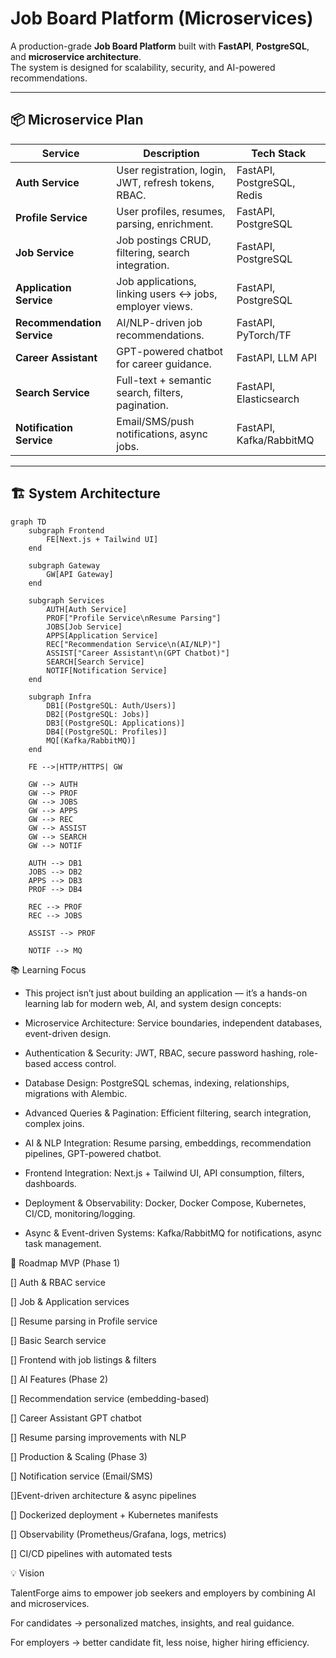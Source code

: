 # Job Board Platform (Microservices)

A production-grade **Job Board Platform** built with **FastAPI**, **PostgreSQL**, and **microservice architecture**.  
The system is designed for scalability, security, and AI-powered recommendations.  

---

## 📦 Microservice Plan

| Service | Description | Tech Stack |
|---------|-------------|------------|
| **Auth Service** | User registration, login, JWT, refresh tokens, RBAC. | FastAPI, PostgreSQL, Redis |
| **Profile Service** | User profiles, resumes, parsing, enrichment. | FastAPI, PostgreSQL |
| **Job Service** | Job postings CRUD, filtering, search integration. | FastAPI, PostgreSQL |
| **Application Service** | Job applications, linking users ↔ jobs, employer views. | FastAPI, PostgreSQL |
| **Recommendation Service** | AI/NLP-driven job recommendations. | FastAPI, PyTorch/TF |
| **Career Assistant** | GPT-powered chatbot for career guidance. | FastAPI, LLM API |
| **Search Service** | Full-text + semantic search, filters, pagination. | FastAPI, Elasticsearch |
| **Notification Service** | Email/SMS/push notifications, async jobs. | FastAPI, Kafka/RabbitMQ |

---

## 🏗️ System Architecture

```mermaid
graph TD
    subgraph Frontend
        FE[Next.js + Tailwind UI]
    end

    subgraph Gateway
        GW[API Gateway]
    end

    subgraph Services
        AUTH[Auth Service]
        PROF["Profile Service\nResume Parsing"]
        JOBS[Job Service]
        APPS[Application Service]
        REC["Recommendation Service\n(AI/NLP)"]
        ASSIST["Career Assistant\n(GPT Chatbot)"]
        SEARCH[Search Service]
        NOTIF[Notification Service]
    end

    subgraph Infra
        DB1[(PostgreSQL: Auth/Users)]
        DB2[(PostgreSQL: Jobs)]
        DB3[(PostgreSQL: Applications)]
        DB4[(PostgreSQL: Profiles)]
        MQ[(Kafka/RabbitMQ)]
    end

    FE -->|HTTP/HTTPS| GW

    GW --> AUTH
    GW --> PROF
    GW --> JOBS
    GW --> APPS
    GW --> REC
    GW --> ASSIST
    GW --> SEARCH
    GW --> NOTIF

    AUTH --> DB1
    JOBS --> DB2
    APPS --> DB3
    PROF --> DB4

    REC --> PROF
    REC --> JOBS

    ASSIST --> PROF

    NOTIF --> MQ

```

📚 Learning Focus

- This project isn’t just about building an application — it’s a hands-on learning lab for modern web, AI, and system design concepts:

- Microservice Architecture: Service boundaries, independent databases, event-driven design.

- Authentication & Security: JWT, RBAC, secure password hashing, role-based access control.

- Database Design: PostgreSQL schemas, indexing, relationships, migrations with Alembic.

- Advanced Queries & Pagination: Efficient filtering, search integration, complex joins.

- AI & NLP Integration: Resume parsing, embeddings, recommendation pipelines, GPT-powered chatbot.

- Frontend Integration: Next.js + Tailwind UI, API consumption, filters, dashboards.

- Deployment & Observability: Docker, Docker Compose, Kubernetes, CI/CD, monitoring/logging.

- Async & Event-driven Systems: Kafka/RabbitMQ for notifications, async task management.

🔮 Roadmap
MVP (Phase 1)

[] Auth & RBAC service

[] Job & Application services

[] Resume parsing in Profile service

[] Basic Search service

[] Frontend with job listings & filters

[] AI Features (Phase 2)

[] Recommendation service (embedding-based)

[] Career Assistant GPT chatbot

[] Resume parsing improvements with NLP

[] Production & Scaling (Phase 3)

[] Notification service (Email/SMS)

[]Event-driven architecture & async pipelines

[] Dockerized deployment + Kubernetes manifests

[] Observability (Prometheus/Grafana, logs, metrics)

[] CI/CD pipelines with automated tests

💡 Vision

TalentForge aims to empower job seekers and employers by combining AI and microservices.

For candidates → personalized matches, insights, and real guidance.

For employers → better candidate fit, less noise, higher hiring efficiency.